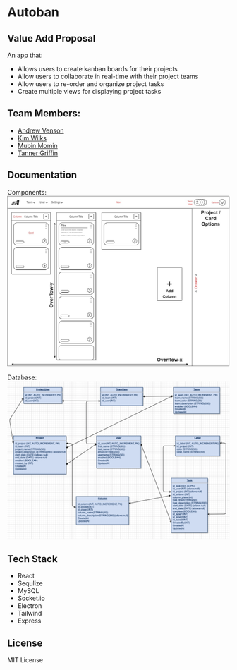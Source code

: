 # Autoban

## Value Add Proposal

An app that:

- Allows users to create kanban boards for their projects
- Allow users to collaborate in real-time with their project teams
- Allow users to re-order and organize project tasks
- Create multiple views for displaying project tasks

## Team Members:

- <a href="https://github.com/andrewvenson">Andrew Venson</a>
- <a href="https://github.com/kwilks3">Kim Wilks</a>
- <a href="https://github.com/mmomin11">Mubin Momin</a>
- <a href="https://github.com/tan-x">Tanner Griffin</a>

## Documentation

Components:
![image info](./documentation/autoban-compLayout.jpg)

Database:
![image info](./documentation/schema.png)

## Tech Stack

- React
- Sequlize
- MySQL
- Socket.io
- Electron
- Tailwind
- Express

## License

MIT License
